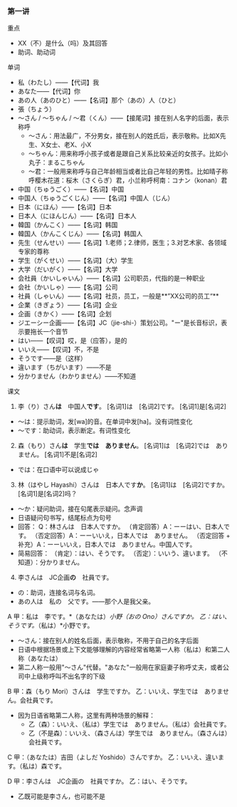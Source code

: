 ### 第一讲
重点
* XX（不）是什么（吗）及其回答
* 助词、助动词

单词
* 私（わたし）——【代词】我
* あなた——【代词】你
* あの人（あのひと）——【名词】那个（あの）人（ひと）
* 張（ちょう）
* 〜さん / 〜ちゃん / 〜君（くん）——【接尾词】接在别人名字的后面，表示称呼
	* 〜さん：用法最广，不分男女，接在别人的姓氏后，表示敬称。比如X先生、X女士、老X、小X
	* 〜ちゃん：用来称呼小孩子或者是跟自己关系比较亲近的女孩子。比如小丸子：まるこちゃん
	* 〜君：一般用来称呼与自己年龄相当或者比自己年轻的男性。比如晴子称呼樱木花道：桜木（さくらぎ）君，小兰称呼柯南：コナン（konan）君
* 中国（ちゅうごく）——【名词】中国
* 中国人（ちゅうごくじん）——【名词】中国人（じん）
* 日本（にほん）——【名词】日本
* 日本人（にほんじん）——【名词】日本人
* 韓国（かんこく）——【名词】韩国
* 韓国人（かんこくじん）——【名词】韩国人
* 先生（せんせい）——【名词】1.老师；2.律师，医生；3.对艺术家、各领域专家的尊称
* 学生（がくせい）——【名词】（大）学生
* 大学（だいがく）——【名词】大学
* 会社員（かいしゃいん）——【名词】公司职员，代指的是一种职业
* 会社（かいしゃ）——【名词】公司
* 社員（しゃいん）——【名词】社员，员工，一般是**”XX公司的员工“**
* 企業（きぎょう）——【名词】企业
* 企画（きかく）——【名词】企划
* ジエーシー企画——【名词】JC（jie-shi-）策划公司。"ー"是长音标识，表示要拖长一个音节
* はい——【叹词】哎，是（应答），是的
* いいえ——【叹词】不，不是
* そうです——是（这样）
* 違います（ちがいます）——不是
* 分かりません（わかりません）——不知道

课文
1. 李（り）さん**は**　中国人**です**。
	[名词1]は　[名词2]です。
	[名词1]是[名词2]
* 〜は：提示助词，发[wa]的音。在单词中发[ha]。没有词性变化
* 〜です：助动词，表示断定。有词性变化

2. 森（もり）さん**は**　学生**では　ありません**。
	[名词1]は　[名词2]では　ありません。
	[名词1]不是[名词2]
* では：在口语中可以说成じゃ

3. 林（はやし Hayashi）さんは　日本人です**か**。
	[名词1]は　[名词2]ですか。
	[名词1]是[名词2]吗？
* 〜か：疑问助词，接在句尾表示疑问。念声调
* 日语疑问句书写，结尾标点为句号
* 回答：
	Q：林さんは　日本人ですか。
	（肯定回答）A：ーーはい、日本人です。
	（否定回答）A：ーーいいえ，日本人では　ありません。
	（否定回答 + 补充）A：ーーいいえ，日本人では　ありません。中国人です。
* 简易回答：
	（肯定）：はい、そうです。
	（否定）：いいう、違います。
	（不知道）：分かりません。

4. 李さんは　JC企画**の**　社員です。
* の：助词，连接名词与名词。
* あの人は　私の　父です。——那个人是我父亲。

A 
甲：私は　李です。*（あなたは）*小野（おの Ono）さんですか。
乙：はい、そうです。*（私は）*小野です。
* 〜さん：接在别人的姓名后面，表示敬称，不用于自己的名字后面
* 日语中根据场景或上下文能够理解的内容经常省略第一人称（私は）和第二人称（あなたは）
* 第二人称一般用"〜さん"代替。"あなた"一般用在家庭妻子称呼丈夫，或者公司中上级称呼叫不出名字的下级

B
甲：森（もり Mori）さんは　学生ですか。
乙：いいえ、学生では　ありません。会社員です。
* 因为日语省略第二人称，这里有两种场景的解释：
	* 乙（森）：いいえ、（私は）学生では　ありません。（私は）会社員です。
	* 乙（不是森）：いいえ、（森さんは）学生では　ありません。（森さんは）会社員です。

C
甲：（あなたは）吉田（よしだ Yoshido）さんですか。
乙：いいえ、違います。（私は）森です。

D
甲：李さんは　JC企画の　社員ですか。
乙：はい、そうです。
* 乙既可能是李さん，也可能不是